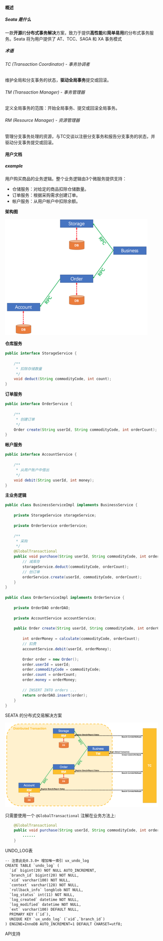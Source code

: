 #### 概述

##### Seata 是什么

一款**开源**的**分布式事务解决**方案，致力于提供**高性能**和**简单易用**的分布式事务服务。Seata 将为用户提供了 AT、TCC、SAGA 和 XA 事务模式

##### 术语

###### TC (Transaction Coordinator) - 事务协调者

维护全局和分支事务的状态，**驱动全局事务**提交或回滚。

###### TM (Transaction Manager) - 事务管理器

定义全局事务的范围：开始全局事务、提交或回滚全局事务。

###### RM (Resource Manager) - 资源管理器

管理分支事务处理的资源，与TC交谈以注册分支事务和报告分支事务的状态，并驱动分支事务提交或回滚。

#### 用户文档

##### example

用户购买商品的业务逻辑。整个业务逻辑由3个微服务提供支持：

- 仓储服务：对给定的商品扣除仓储数量。
- 订单服务：根据采购需求创建订单。
- 帐户服务：从用户帐户中扣除余额。

**架构图**

![image-20210204160256889](Seata.assets/image-20210204160256889.png)

**仓库服务**

```java
public interface StorageService {

    /**
     * 扣除存储数量
     */
    void deduct(String commodityCode, int count);
}
```

**订单服务**

```java
public interface OrderService {

    /**
     * 创建订单
     */
    Order create(String userId, String commodityCode, int orderCount);
}
```

**帐户服务**

```java
public interface AccountService {

    /**
     * 从用户账户中借出
     */
    void debit(String userId, int money);
}
```

**主业务逻辑**

```java
public class BusinessServiceImpl implements BusinessService {

    private StorageService storageService;

    private OrderService orderService;

    /**
     * 采购
     */
    @GlobalTransactional
    public void purchase(String userId, String commodityCode, int orderCount) {
        // 减库存
        storageService.deduct(commodityCode, orderCount);
        // 创订单
        orderService.create(userId, commodityCode, orderCount);
    }
}

public class OrderServiceImpl implements OrderService {

    private OrderDAO orderDAO;

    private AccountService accountService;

    public Order create(String userId, String commodityCode, int orderCount) {

        int orderMoney = calculate(commodityCode, orderCount);
        // 扣费
        accountService.debit(userId, orderMoney);

        Order order = new Order();
        order.userId = userId;
        order.commodityCode = commodityCode;
        order.count = orderCount;
        order.money = orderMoney;

        // INSERT INTO orders ...
        return orderDAO.insert(order);
    }
}
```

SEATA 的分布式交易解决方案

![image-20210204160851830](Seata.assets/image-20210204160851830.png)

只需要使用一个 `@GlobalTransactional` 注解在业务方法上:

```java
    @GlobalTransactional
    public void purchase(String userId, String commodityCode, int orderCount) {
        ......
    }
```

UNDO_LOG表

```mysql
-- 注意此处0.3.0+ 增加唯一索引 ux_undo_log
CREATE TABLE `undo_log` (
  `id` bigint(20) NOT NULL AUTO_INCREMENT,
  `branch_id` bigint(20) NOT NULL,
  `xid` varchar(100) NOT NULL,
  `context` varchar(128) NOT NULL,
  `rollback_info` longblob NOT NULL,
  `log_status` int(11) NOT NULL,
  `log_created` datetime NOT NULL,
  `log_modified` datetime NOT NULL,
  `ext` varchar(100) DEFAULT NULL,
  PRIMARY KEY (`id`),
  UNIQUE KEY `ux_undo_log` (`xid`,`branch_id`)
) ENGINE=InnoDB AUTO_INCREMENT=1 DEFAULT CHARSET=utf8;
```

API支持

